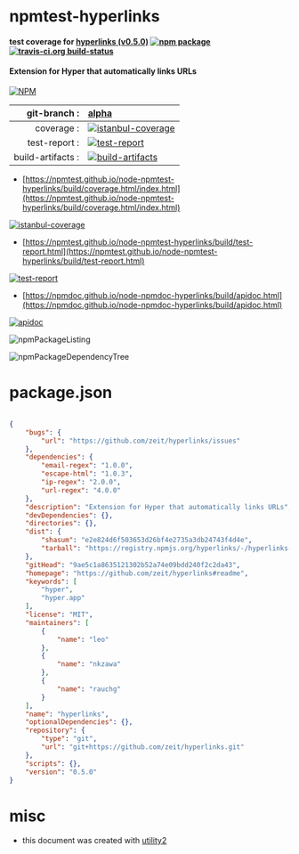 # npmtest-hyperlinks

#### test coverage for  [hyperlinks (v0.5.0)](https://github.com/zeit/hyperlinks#readme)  [![npm package](https://img.shields.io/npm/v/npmtest-hyperlinks.svg?style=flat-square)](https://www.npmjs.org/package/npmtest-hyperlinks) [![travis-ci.org build-status](https://api.travis-ci.org/npmtest/node-npmtest-hyperlinks.svg)](https://travis-ci.org/npmtest/node-npmtest-hyperlinks)

#### Extension for Hyper that automatically links URLs

[![NPM](https://nodei.co/npm/hyperlinks.png?downloads=true&downloadRank=true&stars=true)](https://www.npmjs.com/package/hyperlinks)

| git-branch : | [alpha](https://github.com/npmtest/node-npmtest-hyperlinks/tree/alpha)|
|--:|:--|
| coverage : | [![istanbul-coverage](https://npmtest.github.io/node-npmtest-hyperlinks/build/coverage.badge.svg)](https://npmtest.github.io/node-npmtest-hyperlinks/build/coverage.html/index.html)|
| test-report : | [![test-report](https://npmtest.github.io/node-npmtest-hyperlinks/build/test-report.badge.svg)](https://npmtest.github.io/node-npmtest-hyperlinks/build/test-report.html)|
| build-artifacts : | [![build-artifacts](https://npmtest.github.io/node-npmtest-hyperlinks/glyphicons_144_folder_open.png)](https://github.com/npmtest/node-npmtest-hyperlinks/tree/gh-pages/build)|

- [https://npmtest.github.io/node-npmtest-hyperlinks/build/coverage.html/index.html](https://npmtest.github.io/node-npmtest-hyperlinks/build/coverage.html/index.html)

[![istanbul-coverage](https://npmtest.github.io/node-npmtest-hyperlinks/build/screenCapture.buildCi.browser.%252Ftmp%252Fbuild%252Fcoverage.lib.html.png)](https://npmtest.github.io/node-npmtest-hyperlinks/build/coverage.html/index.html)

- [https://npmtest.github.io/node-npmtest-hyperlinks/build/test-report.html](https://npmtest.github.io/node-npmtest-hyperlinks/build/test-report.html)

[![test-report](https://npmtest.github.io/node-npmtest-hyperlinks/build/screenCapture.buildCi.browser.%252Ftmp%252Fbuild%252Ftest-report.html.png)](https://npmtest.github.io/node-npmtest-hyperlinks/build/test-report.html)

- [https://npmdoc.github.io/node-npmdoc-hyperlinks/build/apidoc.html](https://npmdoc.github.io/node-npmdoc-hyperlinks/build/apidoc.html)

[![apidoc](https://npmdoc.github.io/node-npmdoc-hyperlinks/build/screenCapture.buildCi.browser.%252Ftmp%252Fbuild%252Fapidoc.html.png)](https://npmdoc.github.io/node-npmdoc-hyperlinks/build/apidoc.html)

![npmPackageListing](https://npmtest.github.io/node-npmtest-hyperlinks/build/screenCapture.npmPackageListing.svg)

![npmPackageDependencyTree](https://npmtest.github.io/node-npmtest-hyperlinks/build/screenCapture.npmPackageDependencyTree.svg)



# package.json

```json

{
    "bugs": {
        "url": "https://github.com/zeit/hyperlinks/issues"
    },
    "dependencies": {
        "email-regex": "1.0.0",
        "escape-html": "1.0.3",
        "ip-regex": "2.0.0",
        "url-regex": "4.0.0"
    },
    "description": "Extension for Hyper that automatically links URLs",
    "devDependencies": {},
    "directories": {},
    "dist": {
        "shasum": "e2e824d6f503653d26bf4e2735a3db24743f4d4e",
        "tarball": "https://registry.npmjs.org/hyperlinks/-/hyperlinks-0.5.0.tgz"
    },
    "gitHead": "9ae5c1a8635121302b52a74e09bdd240f2c2da43",
    "homepage": "https://github.com/zeit/hyperlinks#readme",
    "keywords": [
        "hyper",
        "hyper.app"
    ],
    "license": "MIT",
    "maintainers": [
        {
            "name": "leo"
        },
        {
            "name": "nkzawa"
        },
        {
            "name": "rauchg"
        }
    ],
    "name": "hyperlinks",
    "optionalDependencies": {},
    "repository": {
        "type": "git",
        "url": "git+https://github.com/zeit/hyperlinks.git"
    },
    "scripts": {},
    "version": "0.5.0"
}
```



# misc
- this document was created with [utility2](https://github.com/kaizhu256/node-utility2)
